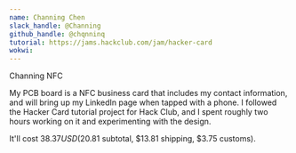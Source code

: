 ```yaml
---
name: Channing Chen
slack_handle: @Channing
github_handle: @chqnninq
tutorial: https://jams.hackclub.com/jam/hacker-card
wokwi: 
---
```


Channing NFC

<!-- Describe your board in 2-3 sentences. What are you making? What will it do? -->
My PCB board is a NFC business card that includes my contact information, and will bring up my LinkedIn page when tapped with a phone. 
I followed the Hacker Card tutorial project for Hack Club, and I spent roughly two hours working on it and experimenting with the design.

<!-- How much is it going to cost? -->
It'll cost $38.37 USD ($20.81 subtotal, $13.81 shipping, $3.75 customs).

<!-- Tell us a little bit about your design process. What were some challenges? What helped? ***Totally optional*** -->
